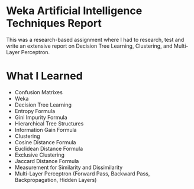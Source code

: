 # Weka Artificial Intelligence Techniques Report
This was a research-based assignment where I had to research, test and write an extensive report on Decision Tree Learning, Clustering, and Multi-Layer Perceptron.


# What I Learned
* Confusion Matrixes
* Weka
* Decision Tree Learning
* Entropy Formula
* Gini Impurity Formula
* Hierarchical Tree Structures
* Information Gain Formula
* Clustering
* Cosine Distance Formula
* Euclidean Distance Formula
* Exclusive Clustering
* Jaccard Distance Formula
* Measurement for Similarity and Dissimilarity
* Multi-Layer Perceptron (Forward Pass, Backward Pass, Backpropagation, Hidden Layers)
